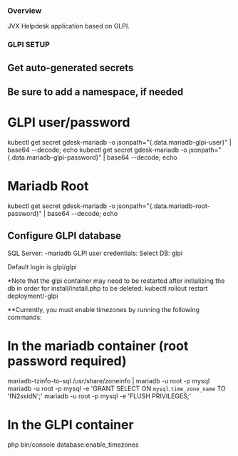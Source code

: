 ### Overview ###

JVX Helpdesk application based on GLPI.


### GLPI SETUP ###

## Get auto-generated secrets
## Be sure to add a namespace, if needed
# GLPI user/password
kubectl get secret gdesk-mariadb -o jsonpath="{.data.mariadb-glpi-user}" | base64 --decode; echo
kubectl get secret gdesk-mariadb -o jsonpath="{.data.mariadb-glpi-password}" | base64 --decode; echo

# Mariadb Root
kubectl get secret gdesk-mariadb -o jsonpath="{.data.mariadb-root-password}" | base64 --decode; echo

## Configure GLPI database
SQL Server: <release-name>-mariadb
GLPI user credentials: <from above>
Select DB: glpi

Default login is glpi/glpi

*Note that the glpi container may need to be restarted after initializing the db in order for install/install.php to be deleted:
  kubectl rollout restart deployment/<deployment-name>-glpi

**Currently, you must enable timezones by running the following commands:
# In the mariadb container (root password required)
mariadb-tzinfo-to-sql /usr/share/zoneinfo | mariadb -u root -p mysql
mariadb -u root -p mysql -e 'GRANT SELECT ON `mysql`.`time_zone_name` TO 'fN2ssIdN';'
mariadb -u root -p mysql -e 'FLUSH PRIVILEGES;'

# In the GLPI container
php bin/console database:enable_timezones
